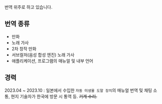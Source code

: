 번역 위주로 하고 있습니다.

번역 종류
-
 - 만화
 - 노래 가사
 - 2차 창작 만화
 - 서브컬처(음성 합성 엔진) 노래 가사
 - 애플리케이션, 프로그램의 매뉴얼 및 내부 언어

경력
-
2023.04 ~ 2023.10 : 일본에서 수입한 `자동 미생물 도말 장치`의 매뉴얼 번역 및 채팅 소통, 현지 기술자가 한국에 방문 시 통역 등. ~~기계 수리.~~
